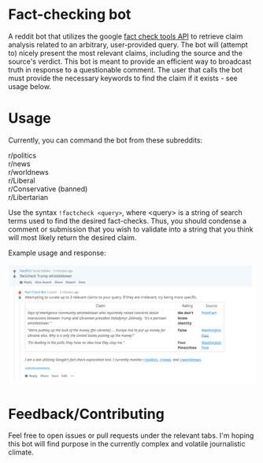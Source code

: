 # Fact-checking bot
A reddit bot that utilizes the google [fact check tools API](https://developers.google.com/fact-check/tools/api/) to retrieve claim analysis related to an arbitrary, user-provided query. The bot will (attempt to) nicely present the most relevant claims, including the source and the source's verdict. This bot is meant to provide an efficient way to broadcast truth in response to a questionable comment. The user that calls the bot must provide the necessary keywords to find the claim if it exists - see usage below. 

# Usage
Currently, you can command the bot from these subreddits:

r/politics<br/>
r/news<br/>
r/worldnews<br/>
r/Liberal<br />
r/Conservative (banned)<br/>
r/Libertarian<br/>

Use the syntax `!factcheck <query>`, where \<query> is a string of search terms used to find the desired fact-checks. Thus, you should condense a comment or submission that you wish to validate into a string that you think will most likely return the desired claim. 

Example usage and response:

![example](bot_example.PNG)
  
# Feedback/Contributing
Feel free to open issues or pull requests under the relevant tabs. I'm hoping this bot will find purpose in the currently complex and volatile journalistic climate. 

